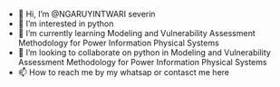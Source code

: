 - 👋 Hi, I’m @NGARUYINTWARI severin
- 👀 I’m interested in python
- 🌱 I’m currently learning Modeling and Vulnerability Assessment Methodology for Power Information Physical Systems
- 💞️ I’m looking to collaborate on python in Modeling and Vulnerability Assessment Methodology for Power Information Physical Systems
- 📫 How to reach me by my whatsap or contasct me here

<!---
NGARUYINTWARI/NGARUYINTWARI is a ✨ special ✨ repository because its `README.md` (this file) appears on your GitHub profile.
You can click the Preview link to take a look at your changes.
--->

